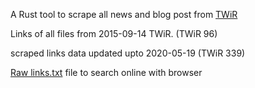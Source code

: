 
A Rust tool to scrape all news and blog post from 
[TWiR](https://github.com/emberian/this-week-in-rust)

Links of all files from 2015-09-14 TWiR. (TWiR 96)

scraped links data updated upto 2020-05-19 (TWiR 339)


[Raw links.txt](https://raw.githubusercontent.com/hmble/news_blog/master/links.txt) 
file to search online with browser
